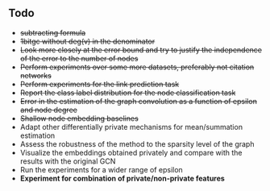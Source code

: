 ## Todo
- ~~subtracting formula~~
- ~~1bitgc without deg(v) in the denominator~~
- ~~Look more closely at the error bound and try to justify the independence of the error to the number of nodes~~
- ~~Perform experiments over some more datasets, preferably not citation networks~~
- ~~Perform experiments for the link prediction task~~
- ~~Report the class label distribution for the node classification task~~
- ~~Error in the estimation of the graph convolution as a function of epsilon and node degree~~
- ~~Shallow node embedding baselines~~
- Adapt other differentially private mechanisms for mean/summation estimation
- Assess the robustness of the method to the sparsity level of the graph
- Visualize the embeddings obtained privately and compare with the results with the original GCN
- Run the experiments for a wider range of epsilon
- **Experiment for combination of private/non-private features**
